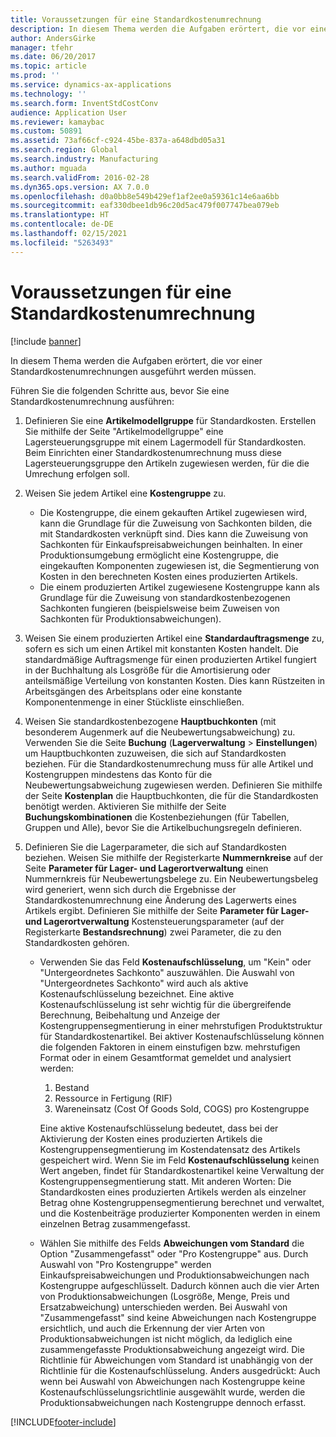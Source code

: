 ```yaml
---
title: Voraussetzungen für eine Standardkostenumrechnung
description: In diesem Thema werden die Aufgaben erörtert, die vor einer Standardkostenumrechnungen ausgeführt werden müssen.
author: AndersGirke
manager: tfehr
ms.date: 06/20/2017
ms.topic: article
ms.prod: ''
ms.service: dynamics-ax-applications
ms.technology: ''
ms.search.form: InventStdCostConv
audience: Application User
ms.reviewer: kamaybac
ms.custom: 50891
ms.assetid: 73af66cf-c924-45be-837a-a648dbd05a31
ms.search.region: Global
ms.search.industry: Manufacturing
ms.author: mguada
ms.search.validFrom: 2016-02-28
ms.dyn365.ops.version: AX 7.0.0
ms.openlocfilehash: d0a0bb8e549b429ef1af2ee0a59361c14e6aa6bb
ms.sourcegitcommit: eaf330dbee1db96c20d5ac479f007747bea079eb
ms.translationtype: HT
ms.contentlocale: de-DE
ms.lasthandoff: 02/15/2021
ms.locfileid: "5263493"
---
```

# <a name="prerequisites-for-a-standard-cost-conversion"></a>Voraussetzungen für eine Standardkostenumrechnung

[!include [banner](../includes/banner.md)]

In diesem Thema werden die Aufgaben erörtert, die vor einer Standardkostenumrechnungen ausgeführt werden müssen. 

Führen Sie die folgenden Schritte aus, bevor Sie eine Standardkostenumrechnung ausführen:

1.  Definieren Sie eine **Artikelmodellgruppe** für Standardkosten. Erstellen Sie mithilfe der Seite "Artikelmodellgruppe" eine Lagersteuerungsgruppe mit einem Lagermodell für Standardkosten. Beim Einrichten einer Standardkostenumrechnung muss diese Lagersteuerungsgruppe den Artikeln zugewiesen werden, für die die Umrechung erfolgen soll.
2.  Weisen Sie jedem Artikel eine **Kostengruppe** zu.
    -   Die Kostengruppe, die einem gekauften Artikel zugewiesen wird, kann die Grundlage für die Zuweisung von Sachkonten bilden, die mit Standardkosten verknüpft sind. Dies kann die Zuweisung von Sachkonten für Einkaufspreisabweichungen beinhalten. In einer Produktionsumgebung ermöglicht eine Kostengruppe, die eingekauften Komponenten zugewiesen ist, die Segmentierung von Kosten in den berechneten Kosten eines produzierten Artikels.
    -   Die einem produzierten Artikel zugewiesene Kostengruppe kann als Grundlage für die Zuweisung von standardkostenbezogenen Sachkonten fungieren (beispielsweise beim Zuweisen von Sachkonten für Produktionsabweichungen).

3.  Weisen Sie einem produzierten Artikel eine **Standardauftragsmenge** zu, sofern es sich um einen Artikel mit konstanten Kosten handelt. Die standardmäßige Auftragsmenge für einen produzierten Artikel fungiert in der Buchhaltung als Losgröße für die Amortisierung oder anteilsmäßige Verteilung von konstanten Kosten. Dies kann Rüstzeiten in Arbeitsgängen des Arbeitsplans oder eine konstante Komponentenmenge in einer Stückliste einschließen.
4.  Weisen Sie standardkostenbezogene **Hauptbuchkonten** (mit besonderem Augenmerk auf die Neubewertungsabweichung) zu. Verwenden Sie die Seite **Buchung** (**Lagerverwaltung** &gt; **Einstellungen**) um Hauptbuchkonten zuzuweisen, die sich auf Standardkosten beziehen. Für die Standardkostenumrechung muss für alle Artikel und Kostengruppen mindestens das Konto für die Neubewertungsabweichung zugewiesen werden. Definieren Sie mithilfe der Seite **Kostenplan** die Hauptbuchkonten, die für die Standardkosten benötigt werden. Aktivieren Sie mithilfe der Seite **Buchungskombinationen** die Kostenbeziehungen (für Tabellen, Gruppen und Alle), bevor Sie die Artikelbuchungsregeln definieren.
5.  Definieren Sie die Lagerparameter, die sich auf Standardkosten beziehen. Weisen Sie mithilfe der Registerkarte **Nummernkreise** auf der Seite **Parameter für Lager- und Lagerortverwaltung** einen Nummernkreis für Neubewertungsbelege zu. Ein Neubewertungsbeleg wird generiert, wenn sich durch die Ergebnisse der Standardkostenumrechnung eine Änderung des Lagerwerts eines Artikels ergibt. Definieren Sie mithilfe der Seite **Parameter für Lager- und Lagerortverwaltung** Kostensteuerungsparameter (auf der Registerkarte **Bestandsrechnung**) zwei Parameter, die zu den Standardkosten gehören.
    -   Verwenden Sie das Feld **Kostenaufschlüsselung**, um "Kein" oder "Untergeordnetes Sachkonto" auszuwählen. Die Auswahl von "Untergeordnetes Sachkonto" wird auch als aktive Kostenaufschlüsselung bezeichnet. Eine aktive Kostenaufschlüsselung ist sehr wichtig für die übergreifende Berechnung, Beibehaltung und Anzeige der Kostengruppensegmentierung in einer mehrstufigen Produktstruktur für Standardkostenartikel. Bei aktiver Kostenaufschlüsselung können die folgenden Faktoren in einem einstufigen bzw. mehrstufigen Format oder in einem Gesamtformat gemeldet und analysiert werden:
        1.  Bestand
        2.  Ressource in Fertigung (RIF)
        3.  Wareneinsatz (Cost Of Goods Sold, COGS) pro Kostengruppe

        Eine aktive Kostenaufschlüsselung bedeutet, dass bei der Aktivierung der Kosten eines produzierten Artikels die Kostengruppensegmentierung im Kostendatensatz des Artikels gespeichert wird. Wenn Sie im Feld **Kostenaufschlüsselung** keinen Wert angeben, findet für Standardkostenartikel keine Verwaltung der Kostengruppensegmentierung statt. Mit anderen Worten: Die Standardkosten eines produzierten Artikels werden als einzelner Betrag ohne Kostengruppensegmentierung berechnet und verwaltet, und die Kostenbeiträge produzierter Komponenten werden in einem einzelnen Betrag zusammengefasst.
    -   Wählen Sie mithilfe des Felds **Abweichungen vom Standard** die Option "Zusammengefasst" oder "Pro Kostengruppe" aus. Durch Auswahl von "Pro Kostengruppe" werden Einkaufspreisabweichungen und Produktionsabweichungen nach Kostengruppe aufgeschlüsselt. Dadurch können auch die vier Arten von Produktionsabweichungen (Losgröße, Menge, Preis und Ersatzabweichung) unterschieden werden. Bei Auswahl von "Zusammengefasst" sind keine Abweichungen nach Kostengruppe ersichtlich, und auch die Erkennung der vier Arten von Produktionsabweichungen ist nicht möglich, da lediglich eine zusammengefasste Produktionsabweichung angezeigt wird. Die Richtlinie für Abweichungen vom Standard ist unabhängig von der Richtlinie für die Kostenaufschlüsselung. Anders ausgedrückt: Auch wenn bei Auswahl von Abweichungen nach Kostengruppe keine Kostenaufschlüsselungsrichtlinie ausgewählt wurde, werden die Produktionsabweichungen nach Kostengruppe dennoch erfasst.







[!INCLUDE[footer-include](../../includes/footer-banner.md)]